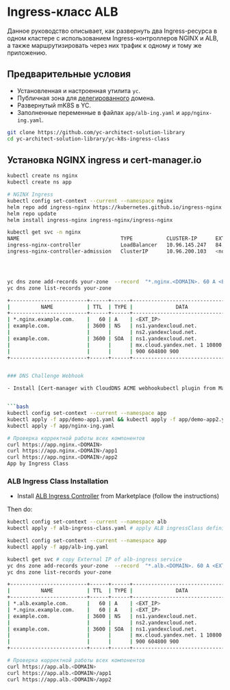 # Ingress-класс ALB

Данное руководство описывает, как развернуть два Ingress-ресурса в одном кластере с использованием Ingress-контроллеров NGINX и ALB, а также маршрутизировать через них трафик к одному и тому же приложению.

## Предварительные условия

- Установленная и настроенная утилита `yc`.
- Публичная зона для [делегированного](https://yandex.cloud/docs/dns/operations/zone-create-public?from=int-console-help-center-or-nav) домена.
- Развернутый mK8S в YC.
- Заполненные переменные в файлах `app/alb-ing.yaml` и `app/nginx-ing.yaml`.

```bash
git clone https://github.com/yc-architect-solution-library
cd yc-architect-solution-library/yc-k8s-ingress-class
```

## Установка NGINX ingress и cert-manager.io

```bash
kubectl create ns nginx
kubectl create ns app

# NGINX Ingress
kubectl config set-context --current --namespace nginx
helm repo add ingress-nginx https://kubernetes.github.io/ingress-nginx
helm repo update
helm install ingress-nginx ingress-nginx/ingress-nginx

kubectl get svc -n nginx
NAME                                 TYPE           CLUSTER-IP      EXTERNAL-IP     PORT(S)                      AGE
ingress-nginx-controller             LoadBalancer   10.96.145.247   84.201.163.76   80:31668/TCP,443:30353/TCP   6d12h # copy External IP of nginx-ingress-nginx-controller service
ingress-nginx-controller-admission   ClusterIP      10.96.200.103   <none>          443/TCP                      6d12h




yc dns zone add-records your-zone  --record  "*.nginx.<DOMAIN>. 60 A <EXT_IP>"
yc dns zone list-records your-zone

+-------------------------+------+------+--------------------------------+
|          NAME           | TTL  | TYPE |              DATA              |
+-------------------------+------+------+--------------------------------+
| *.nginx.example.com.    |   60 | A    | <EXT_IP>                       |
| example.com.            | 3600 | NS   | ns1.yandexcloud.net.           |
|                         |      |      | ns2.yandexcloud.net.           |
| example.com.            | 3600 | SOA  | ns1.yandexcloud.net.           |
|                         |      |      | mx.cloud.yandex.net. 1 10800   |
|                         |      |      | 900 604800 900                 |
+-------------------------+------+------+--------------------------------+


### DNS Challenge Webhook

- Install [Cert-manager with CloudDNS ACME webhookubectl plugin from Marketplace](https://cloud.yandex.ru/marketplace/products/yc/cert-manager-webhook-yandex)


```bash
kubectl config set-context --current --namespace app
kubectl apply -f app/demo-app1.yaml && kubectl apply -f app/demo-app2.yaml
kubectl apply -f app/nginx-ing.yaml
```

```bash
# Проверка корректной работы всех компонентов
curl https://app.nginx.<DOMAIN>
curl https://app.nginx.<DOMAIN>/app1
curl https://app.nginx.<DOMAIN>/app2
App by Ingress Class
```

### ALB Ingress Class Installation

- Install [ALB Ingress Controller](https://cloud.yandex.ru/marketplace/products/yc/alb-ingress-controller) from Marketplace (follow the instructions)

Then do:

```bash
kubectl config set-context --current --namespace alb
kubectl apply -f alb-ingress-class.yaml # apply ALB ingressClass definition

kubectl config set-context --current --namespace app
kubectl apply -f app/alb-ing.yaml

kubectl get svc # copy External IP of alb-ingress service
yc dns zone add-records your-zone  --record  "*.alb.<DOMAIN>. 60 A <EXT_IP>"
yc dns zone list-records your-zone

+-------------------------+------+------+--------------------------------+
|          NAME           | TTL  | TYPE |              DATA              |
+-------------------------+------+------+--------------------------------+
| *.alb.example.com.      |   60 | A    | <EXT_IP>                       |
| *.nginx.example.com.    |   60 | A    | <EXT_IP>                       |
| example.com.            | 3600 | NS   | ns1.yandexcloud.net.           |
|                         |      |      | ns2.yandexcloud.net.           |
| example.com.            | 3600 | SOA  | ns1.yandexcloud.net.           |
|                         |      |      | mx.cloud.yandex.net. 1 10800   |
|                         |      |      | 900 604800 900                 |
+-------------------------+------+------+--------------------------------+

# Проверка корректной работы всех компонентов
curl https://app.alb.<DOMAIN>
curl https://app.alb.<DOMAIN>/app1
curl https://app.alb.<DOMAIN>/app2
```
